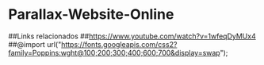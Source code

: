 # Parallax-Website-Online

##Links relacionados
##https://www.youtube.com/watch?v=1wfeqDyMUx4
##@import url("https://fonts.googleapis.com/css2?family=Poppins:wght@100;200;300;400;600;700&display=swap");
